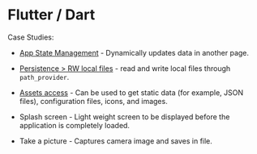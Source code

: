 # Flutter / Dart
Case Studies:
- [App State Management](https://github.com/rogerio-ushiro/flutter/tree/main/app_state_management) - Dynamically updates data in another page.
- [Persistence > RW local files](https://github.com/rogerio-ushiro/flutter/tree/main/persistence_read_and_write_files) - read and write local files through `path_provider`.
- [Assets access](https://github.com/rogerio-ushiro/flutter/tree/main/assets_access) - Can be used to get static data (for example, JSON files), configuration files, icons, and images.

- Splash screen - Light weight screen to be displayed before the application is completely loaded. 
- Take a picture - Captures camera image and saves in file.